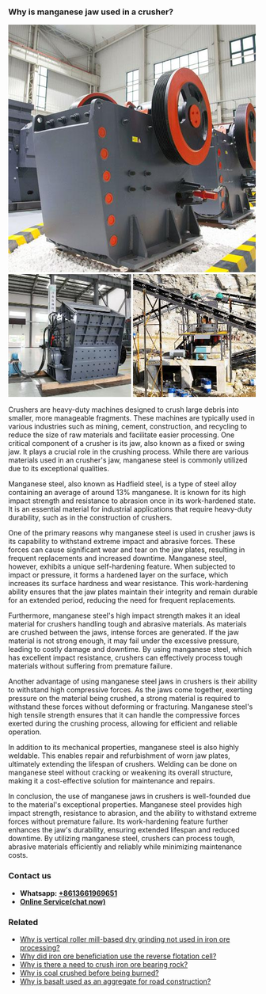 <h3>Why is manganese jaw used in a crusher?</h3><img src='1701671434.jpg' alt=''><p>Crushers are heavy-duty machines designed to crush large debris into smaller, more manageable fragments. These machines are typically used in various industries such as mining, cement, construction, and recycling to reduce the size of raw materials and facilitate easier processing. One critical component of a crusher is its jaw, also known as a fixed or swing jaw. It plays a crucial role in the crushing process. While there are various materials used in an crusher's jaw, manganese steel is commonly utilized due to its exceptional qualities.</p><p>Manganese steel, also known as Hadfield steel, is a type of steel alloy containing an average of around 13% manganese. It is known for its high impact strength and resistance to abrasion once in its work-hardened state. It is an essential material for industrial applications that require heavy-duty durability, such as in the construction of crushers.</p><p>One of the primary reasons why manganese steel is used in crusher jaws is its capability to withstand extreme impact and abrasive forces. These forces can cause significant wear and tear on the jaw plates, resulting in frequent replacements and increased downtime. Manganese steel, however, exhibits a unique self-hardening feature. When subjected to impact or pressure, it forms a hardened layer on the surface, which increases its surface hardness and wear resistance. This work-hardening ability ensures that the jaw plates maintain their integrity and remain durable for an extended period, reducing the need for frequent replacements.</p><p>Furthermore, manganese steel's high impact strength makes it an ideal material for crushers handling tough and abrasive materials. As materials are crushed between the jaws, intense forces are generated. If the jaw material is not strong enough, it may fail under the excessive pressure, leading to costly damage and downtime. By using manganese steel, which has excellent impact resistance, crushers can effectively process tough materials without suffering from premature failure.</p><p>Another advantage of using manganese steel jaws in crushers is their ability to withstand high compressive forces. As the jaws come together, exerting pressure on the material being crushed, a strong material is required to withstand these forces without deforming or fracturing. Manganese steel's high tensile strength ensures that it can handle the compressive forces exerted during the crushing process, allowing for efficient and reliable operation.</p><p>In addition to its mechanical properties, manganese steel is also highly weldable. This enables repair and refurbishment of worn jaw plates, ultimately extending the lifespan of crushers. Welding can be done on manganese steel without cracking or weakening its overall structure, making it a cost-effective solution for maintenance and repairs.</p><p>In conclusion, the use of manganese jaws in crushers is well-founded due to the material's exceptional properties. Manganese steel provides high impact strength, resistance to abrasion, and the ability to withstand extreme forces without premature failure. Its work-hardening feature further enhances the jaw's durability, ensuring extended lifespan and reduced downtime. By utilizing manganese steel, crushers can process tough, abrasive materials efficiently and reliably while minimizing maintenance costs.</p><h3>Contact us</h3><ul><li><strong>Whatsapp:&nbsp;<a href="https://wa.me/8613661969651">+8613661969651</a></strong></li><li><a href="https://swt.shibang-china.com/?git&amp;zhl"><strong>Online Service(chat now)</strong></a></li></ul><h3>Related</h3><ul><li><a href='Why%20is%20vertical%20roller%20mill-based%20dry%20grinding%20not%20used%20in%20iron%20ore%20processing%3F.md'>Why is vertical roller mill-based dry grinding not used in iron ore processing?</a></li><li><a href='Why%20did%20iron%20ore%20beneficiation%20use%20the%20reverse%20flotation%20cell%3F.md'>Why did iron ore beneficiation use the reverse flotation cell?</a></li><li><a href='Why%20is%20there%20a%20need%20to%20crush%20iron%20ore%20bearing%20rock%3F.md'>Why is there a need to crush iron ore bearing rock?</a></li><li><a href='Why%20is%20coal%20crushed%20before%20being%20burned%3F.md'>Why is coal crushed before being burned?</a></li><li><a href='Why%20is%20basalt%20used%20as%20an%20aggregate%20for%20road%20construction%3F.md'>Why is basalt used as an aggregate for road construction?</a></li></ul>